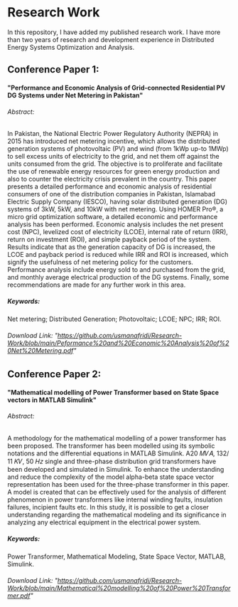 # Research Work

<p> In this repository, I have added my published research work. I have more than two years of research and development experience in Distributed Energy Systems Optimization and Analysis.</p>


## Conference Paper 1: 
#### "Performance and Economic Analysis of Grid-connected Residential PV DG Systems under Net Metering in Pakistan"

###### Abstract:

<p> In Pakistan, the National Electric Power Regulatory Authority (NEPRA) in 2015 has introduced net metering incentive, which allows the distributed generation systems of photovoltaic (PV) and wind (from 1kWp up-to 1MWp) to sell excess units of electricity to the grid, and net them off against the units consumed from the grid. The objective is to proliferate and facilitate the use of renewable energy resources for green energy production and also to counter the electricity crisis prevalent in the country. This paper presents a detailed performance and economic analysis of residential consumers of one of the distribution companies in Pakistan, Islamabad Electric Supply Company (IESCO), having solar distributed generation (DG) systems of 3kW, 5kW, and 10kW with net metering. Using HOMER Pro®, a micro grid optimization software, a detailed economic and performance analysis has been performed. Economic analysis includes the net present cost (NPC), levelized cost of electricity (LCOE), internal rate of return (IRR), return on investment (ROI), and simple payback period of the system. Results indicate that as the generation capacity of DG is increased, the LCOE and payback period is reduced while IRR and ROI is increased, which signify the usefulness of net metering policy for the customers. Performance analysis include energy sold to and purchased from the grid, and monthly average electrical production of the DG systems. Finally, some recommendations are made for any further work in this area. </p>

##### Keywords: 
Net metering; Distributed Generation; Photovoltaic; LCOE; NPC; IRR; ROI.

###### Download Link: "https://github.com/usmanafridi/Research-Work/blob/main/Peformance%20and%20Economic%20Analysis%20of%20Net%20Metering.pdf"



## Conference Paper 2: 
#### "Mathematical modelling of Power Transformer based on State Space vectors in MATLAB Simulink"

###### Abstract:

<p> A methodology for the mathematical modelling of a power transformer has been proposed. The transformer has been modelled using its symbolic notations and the differential equations in MATLAB Simulink. A20 𝑀𝑉𝐴, 132/ 11 𝐾𝑉, 50 𝐻𝑧 single and three-phase distribution grid transformers have been developed and simulated in Simulink. To enhance the understanding and reduce the complexity of the model alpha-beta state space vector representation has been used for the three-phase transformer in this paper. A model is created that can be effectively used for the analysis of different phenomenon in power transformers like internal winding faults, insulation failures, incipient faults etc. In this study, it is possible to get a closer understanding regarding the mathematical modeling and its significance in analyzing any electrical equipment in the electrical power system. </p>

##### Keywords: 
Power Transformer, Mathematical Modeling, State Space Vector, MATLAB, Simulink.

###### Download Link: "https://github.com/usmanafridi/Research-Work/blob/main/Mathematical%20modelling%20of%20Power%20Transformer.pdf"


